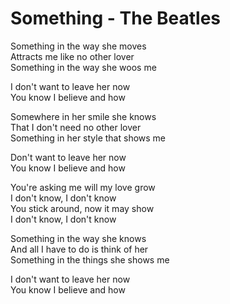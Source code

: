 # Something - The Beatles

Something in the way she moves\
Attracts me like no other lover\
Something in the way she woos me

I don't want to leave her now\
You know I believe and how

Somewhere in her smile she knows\
That I don't need no other lover\
Something in her style that shows me

Don't want to leave her now\
You know I believe and how

You're asking me will my love grow\
I don't know, I don't know\
You stick around, now it may show\
I don't know, I don't know

Something in the way she knows\
And all I have to do is think of her\
Something in the things she shows me

I don't want to leave her now\
You know I believe and how